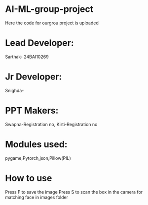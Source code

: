 # AI-ML-group-project

Here the code for ourgrou project is uploaded

# Lead Developer:

Sarthak- 24BAI10269

# Jr Developer:

Snighda-

# PPT Makers:

Swapna-Registration no,
Kirti-Registration no

# Modules used:

pygame,Pytorch,json,Pillow(PIL)

# How to use

Press F to save the image
Press S to scan the box in the camera for matching face in images folder

